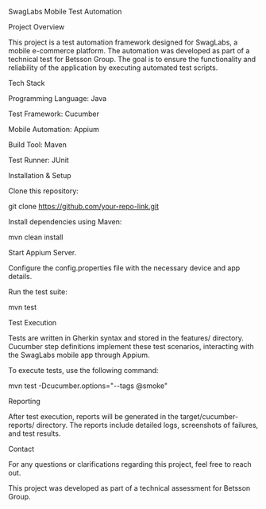 SwagLabs Mobile Test Automation

Project Overview

This project is a test automation framework designed for SwagLabs, a mobile e-commerce platform. The automation was developed as part of a technical test for Betsson Group. The goal is to ensure the functionality and reliability of the application by executing automated test scripts.

Tech Stack

Programming Language: Java

Test Framework: Cucumber

Mobile Automation: Appium

Build Tool: Maven

Test Runner: JUnit

Installation & Setup

Clone this repository:

git clone https://github.com/your-repo-link.git

Install dependencies using Maven:

mvn clean install

Start Appium Server.

Configure the config.properties file with the necessary device and app details.

Run the test suite:

mvn test

Test Execution

Tests are written in Gherkin syntax and stored in the features/ directory. Cucumber step definitions implement these test scenarios, interacting with the SwagLabs mobile app through Appium.

To execute tests, use the following command:

mvn test -Dcucumber.options="--tags @smoke"

Reporting

After test execution, reports will be generated in the target/cucumber-reports/ directory. The reports include detailed logs, screenshots of failures, and test results.

Contact

For any questions or clarifications regarding this project, feel free to reach out.

This project was developed as part of a technical assessment for Betsson Group.

